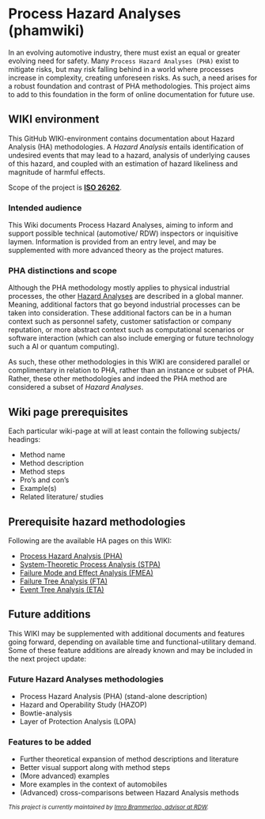 # Process Hazard Analyses (phamwiki)
In an evolving automotive industry, there must exist an equal or greater evolving need for safety. Many `Process Hazard Analyses (PHA)` exist to mitigate risks, but may risk falling behind in a world where processes increase in complexity, creating unforeseen risks.
As such, a need arises for a robust foundation and contrast of PHA methodologies. This project aims to add to this foundation in the form of online documentation for future use.


## WIKI environment
This GitHub WIKI-environment contains documentation about Hazard Analysis (HA) methodologies. A _Hazard Analysis_ entails identification of undesired events that may lead to a hazard, analysis of underlying causes of this hazard, and coupled with an estimation of hazard likeliness and magnitude of harmful effects.

Scope of the project is [**ISO 26262**](https://www.iso.org/standard/68383.html).

### Intended audience
This Wiki documents Process Hazard Analyses, aiming to inform and support possible technical (automotive/ RDW) inspectors or inquisitive laymen. Information is provided from an entry level, and may be supplemented with more advanced theory as the project matures.

### PHA distinctions and scope
Although the PHA methodology mostly applies to physical industrial processes, the other [Hazard Analyses](#prerequisite-hazard-methodologies) are described in a global manner. Meaning, additional factors that go beyond industrial processes can be taken into consideration. These additional factors can be in a human context such as personnel safety, customer satisfaction or company reputation, or more abstract context such as computational scenarios or software interaction (which can also include emerging or future technology such a AI or quantum computing).

As such, these other methodologies in this WIKI are considered parallel or complimentary in relation to PHA, rather than an instance or subset of PHA. Rather, these other methodologies and indeed the PHA method are considered a subset of _Hazard Analyses_.

## Wiki page prerequisites
Each particular wiki-page at will at least contain the following subjects/ headings:
* Method name
* Method description
* Method steps
* Pro’s and con’s
* Example(s)
* Related literature/ studies

## Prerequisite hazard methodologies
Following are the available HA pages on this WIKI:
* [Process Hazard Analysis (PHA)](/draft_PHA.md)
* [System-Theoretic Process Analysis (STPA)](/draft_STPA.md)
* [Failure Mode and Effect Analysis (FMEA)](/draft_FMEA.md)
* [Failure Tree Analysis (FTA)](/draft_FTA.md)
* [Event Tree Analysis (ETA)](/draft_ETA.md)

## Future additions
This WIKI may be supplemented with additional documents and features going forward, depending on available time and functional-utilitary demand. Some of these feature additions are already known and may be included in the next project update:

### Future Hazard Analyses methodologies
* Process Hazard Analysis (PHA) (stand-alone description)
* Hazard and Operability Study (HAZOP)
* Bowtie-analysis
* Layer of Protection Analysis (LOPA)

### Features to be added
* Further theoretical expansion of method descriptions and literature
* Better visual support along with method steps
* (More advanced) examples
* More examples in the context of automobiles
* (Advanced) cross-comparisons between Hazard Analysis methods

<sub>_This project is currently maintained by [Imro Brammerloo, advisor at RDW](mailto:ibrammerloo@rdw.nl)._ </sub> 


<!-- Hidden [SUCCESFUL DESKTOP] !-->
